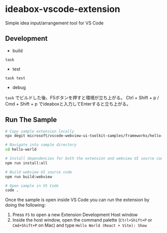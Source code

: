 # ideabox-vscode-extension

Simple idea input/arrangement tool for VS Code

## Development

- build

```
task
```

- test

```
task test
```

- debug

`task` でビルドした後、F5ボタンを押すと環境が立ち上がる。
Ctrl + Shift + p / Cmd + Shift + p でideaboxと入力してEnterすると立ち上がる。

## Run The Sample

```bash
# Copy sample extension locally
npx degit microsoft/vscode-webview-ui-toolkit-samples/frameworks/hello-world-react-vite hello-world

# Navigate into sample directory
cd hello-world

# Install dependencies for both the extension and webview UI source code
npm run install:all

# Build webview UI source code
npm run build:webview

# Open sample in VS Code
code .
```

Once the sample is open inside VS Code you can run the extension by doing the following:

1. Press `F5` to open a new Extension Development Host window
2. Inside the host window, open the command palette (`Ctrl+Shift+P` or `Cmd+Shift+P` on Mac) and type `Hello World (React + Vite): Show`
